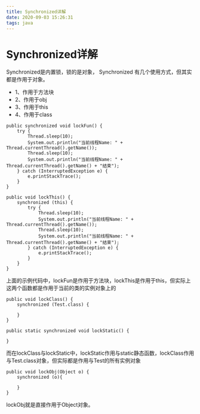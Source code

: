 ```yaml
---
title: Synchronized详解
date: 2020-09-03 15:26:31
tags: java
---
```



# Synchronized详解


Synchronized是内置锁，锁的是对象，
Synchronized 有几个使用方式，但其实都是作用于对象。


* 1、作用于方法块
* 2、作用于obj
* 3、作用于this
* 4、作用于class


```
public synchronized void lockFun() {
    try {
        Thread.sleep(10);
        System.out.println("当前线程Name: " + Thread.currentThread().getName());
        Thread.sleep(10);
        System.out.println("当前线程Name: " + Thread.currentThread().getName() + "结束");
    } catch (InterruptedException e) {
        e.printStackTrace();
    }
}

public void lockThis() {
    synchronized (this) {
        try {
            Thread.sleep(10);
            System.out.println("当前线程Name: " + Thread.currentThread().getName());
            Thread.sleep(10);
            System.out.println("当前线程Name: " + Thread.currentThread().getName() + "结束");
        } catch (InterruptedException e) {
            e.printStackTrace();
        }
    }
}

```
上面的示例代码中，lockFun是作用于方法块，lockThis是作用于this，但实际上这两个函数都是作用于当前的类的实例对象上的

```
public void lockClass() {
    synchronized (Test.class) {
        
    }
}

public static synchronized void lockStatic() {
    
}

```
而在lockClass与lockStatic中，lockStatic作用与static静态函数，lockClass作用与Test.class对象，但实际都是作用与Test的所有实例对象

```
public void lockObj(Object o) {
    synchronized (o){
        
    }
}
```
lockObj就是直接作用于Object对象。
